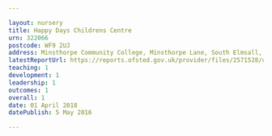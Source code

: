 ```yaml
---

layout: nursery
title: Happy Days Childrens Centre
urn: 322066
postcode: WF9 2UJ
address: Minsthorpe Community College, Minsthorpe Lane, South Elmsall, Pontefract, West Yorkshire, WF9 2UJ
latestReportUrl: https://reports.ofsted.gov.uk/provider/files/2571528/urn/322066.pdf
teaching: 1
development: 1
leadership: 1
outcomes: 1
overall: 1
date: 01 April 2018 
datePublish: 5 May 2016

---
```

